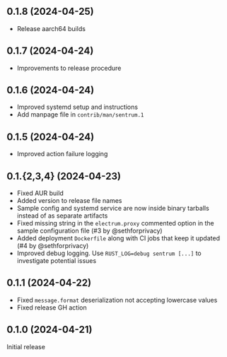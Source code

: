 0.1.8 (2024-04-25)
------------------
* Release aarch64 builds

0.1.7 (2024-04-24)
------------------
* Improvements to release procedure

0.1.6 (2024-04-24)
------------------
* Improved systemd setup and instructions
* Add manpage file in `contrib/man/sentrum.1`

0.1.5 (2024-04-24)
------------------
* Improved action failure logging

0.1.{2,3,4} (2024-04-23)
------------------
* Fixed AUR build
* Added version to release file names
* Sample config and systemd service are now inside binary tarballs instead of as
  separate artifacts
* Fixed missing string in the `electrum.proxy` commented option in the sample
configuration file (#3 by @sethforprivacy)
* Added deployment `Dockerfile` along with CI jobs that keep it updated (#4 by
@sethforprivacy)
* Improved debug logging. Use `RUST_LOG=debug sentrum [...]` to investigate
potential issues

0.1.1 (2024-04-22)
------------------
* Fixed `message.format` deserialization not accepting lowercase values
* Fixed release GH action

0.1.0 (2024-04-21)
------------------
Initial release
